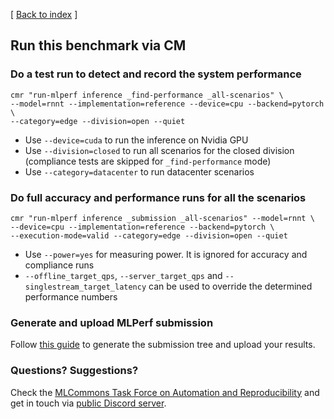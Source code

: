 [ [Back to index](README.md) ]


## Run this benchmark via CM


### Do a test run to detect and record the system performance

```
cmr "run-mlperf inference _find-performance _all-scenarios" \
--model=rnnt --implementation=reference --device=cpu --backend=pytorch \
--category=edge --division=open --quiet 
```
* Use `--device=cuda` to run the inference on Nvidia GPU
* Use `--division=closed` to run all scenarios for the closed division (compliance tests are skipped for `_find-performance` mode)
* Use `--category=datacenter` to run datacenter scenarios

### Do full accuracy and performance runs for all the scenarios

```
cmr "run-mlperf inference _submission _all-scenarios" --model=rnnt \
--device=cpu --implementation=reference --backend=pytorch \
--execution-mode=valid --category=edge --division=open --quiet
```

* Use `--power=yes` for measuring power. It is ignored for accuracy and compliance runs
* `--offline_target_qps`, `--server_target_qps` and  `--singlestream_target_latency` can be used to override the determined performance numbers


### Generate and upload MLPerf submission

Follow [this guide](../Submission.md) to generate the submission tree and upload your results.

### Questions? Suggestions?

Check the [MLCommons Task Force on Automation and Reproducibility](../../../taskforce.md) 
and get in touch via [public Discord server](https://discord.gg/JjWNWXKxwT).
